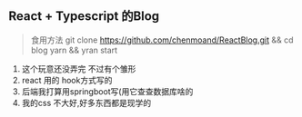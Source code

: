 ## React + Typescript 的Blog

> 食用方法 
> git clone https://github.com/chenmoand/ReactBlog.git && cd blog
> yarn && yran start

1. 这个玩意还没弄完 不过有个雏形
2. react 用的 hook方式写的
3. 后端我打算用springboot写(用它查查数据库啥的
4. 我的css 不大好,好多东西都是现学的